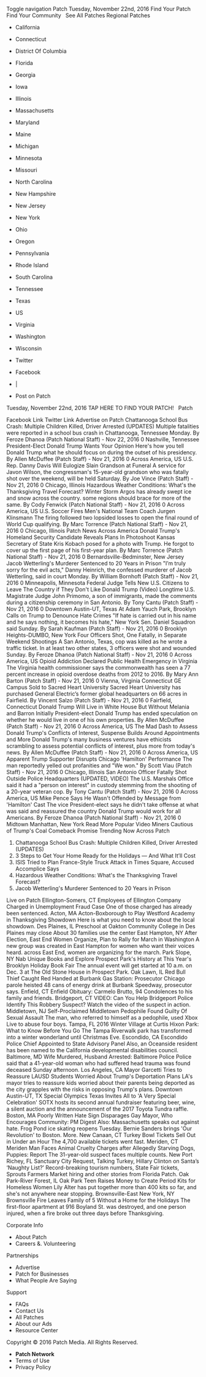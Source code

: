 Toggle navigation Patch Tuesday, November 22nd, 2016 Find Your Patch Find Your Community   See All Patches Regional Patches

*   California
*   Connecticut
*   District Of Columbia
*   Florida
*   Georgia
*   Iowa
*   Illinois
*   Massachusetts
*   Maryland
*   Maine
*   Michigan
*   Minnesota
*   Missouri
*   North Carolina
*   New Hampshire
*   New Jersey
*   New York
*   Ohio
*   Oregon
*   Pennsylvania
*   Rhode Island
*   South Carolina
*   Tennessee
*   Texas
*   US
*   Virginia
*   Washington
*   Wisconsin

*   Twitter
*   Facebook
*   |
*   Post on Patch

Tuesday, November 22nd, 2016 TAP HERE TO FIND YOUR PATCH!   Patch

Facebook Link Twitter Link Advertise on Patch Chattanooga School Bus Crash: Multiple Children Killed, Driver Arrested (UPDATES) Multiple fatalities were reported in a school bus crash in Chattanooga, Tennessee Monday. By Feroze Dhanoa (Patch National Staff) - Nov 22, 2016 0 Nashville, Tennessee President-Elect Donald Trump Wants Your Opinion Here's how you tell Donald Trump what he should focus on during the outset of his presidency. By Allen McDuffee (Patch Staff) - Nov 21, 2016 0 Across America, US U.S. Rep. Danny Davis Will Eulogize Slain Grandson at Funeral A service for Javon Wilson, the congressman's 15-year-old grandson who was fatally shot over the weekend, will be held Saturday. By Joe Vince (Patch Staff) - Nov 21, 2016 0 Chicago, Illinois Hazardous Weather Conditions: What's the Thanksgiving Travel Forecast? Winter Storm Argos has already swept ice and snow across the country. some regions should brace for more of the same. By Cody Fenwick (Patch National Staff) - Nov 21, 2016 0 Across America, US U.S. Soccer Fires Men's National Team Coach Jurgen Klinsmann The firing followed two lopsided losses to open the final round of World Cup qualifying. By Marc Torrence (Patch National Staff) - Nov 21, 2016 0 Chicago, Illinois Patch News Across America Donald Trump's Homeland Security Candidate Reveals Plans In Photoshoot Kansas Secretary of State Kris Kobach posed for a photo with Trump. He forgot to cover up the first page of his first-year plan. By Marc Torrence (Patch National Staff) - Nov 21, 2016 0 Bernardsville-Bedminster, New Jersey Jacob Wetterling's Murderer Sentenced to 20 Years in Prison "I’m truly sorry for the evil acts," Danny Heinrich, the confessed murderer of Jacob Wetterling, said in court Monday. By William Bornhoft (Patch Staff) - Nov 21, 2016 0 Minneapolis, Minnesota Federal Judge Tells New U.S. Citizens to Leave The Country if They Don't Like Donald Trump (Video) Longtime U.S. Magistrate Judge John Primomo, a son of immigrants, made the comments during a citizenship ceremony in San Antonio. By Tony Cantu (Patch Staff) - Nov 21, 2016 0 Downtown Austin-UT, Texas At Adam Yauch Park, Brooklyn Calls on Trump to Denounce Hate Crimes "If hate is carried out in his name and he says nothing, it becomes his hate," New York Sen. Daniel Squadron said Sunday. By Sarah Kaufman (Patch Staff) - Nov 21, 2016 0 Brooklyn Heights-DUMBO, New York Four Officers Shot, One Fatally, in Separate Weekend Shootings A San Antonio, Texas, cop was killed as he wrote a traffic ticket. In at least two other states, 3 officers were shot and wounded Sunday. By Feroze Dhanoa (Patch National Staff) - Nov 21, 2016 0 Across America, US Opioid Addiction Declared Public Health Emergency in Virginia The Virginia health commissioner says the commonwealth has seen a 77 percent increase in opioid overdose deaths from 2012 to 2016. By Mary Ann Barton (Patch Staff) - Nov 21, 2016 0 Vienna, Virginia Connecticut GE Campus Sold to Sacred Heart University Sacred Heart University has purchased General Electric’s former global headquarters on 66 acres in Fairfield. By Vincent Salzo (Patch Staff) - Nov 21, 2016 0 Fairfield, Connecticut Donald Trump Will Live in White House But Without Melania and Barron Initially President-elect Donald Trump has ended speculation on whether he would live in one of his own properties. By Allen McDuffee (Patch Staff) - Nov 21, 2016 0 Across America, US The Mad Dash to Assess Donald Trump's Conflicts of Interest, Suspense Builds Around Appointments and More Donald Trump's many business ventures have ethicists scrambling to assess potential conflicts of interest, plus more from today's news. By Allen McDuffee (Patch Staff) - Nov 21, 2016 0 Across America, US Apparent Trump Supporter Disrupts Chicago 'Hamilton' Performance The man reportedly yelled out profanities and "We won." By Scott Viau (Patch Staff) - Nov 21, 2016 0 Chicago, Illinois San Antonio Officer Fatally Shot Outside Police Headquarters (UPDATED, VIDEO) The U.S. Marshals Office said it had a "person on interest" in custody stemming from the shooting of a 20-year veteran cop. By Tony Cantu (Patch Staff) - Nov 21, 2016 0 Across America, US Mike Pence Says He Wasn't Offended by Message from 'Hamilton' Cast The vice President-elect says he didn't take offense at what was said and reassured the country Donald Trump would work for all Americans. By Feroze Dhanoa (Patch National Staff) - Nov 21, 2016 0 Midtown Manhattan, New York Read More Popular Video Miners Cautious of Trump's Coal Comeback Promise Trending Now Across Patch

1.  Chattanooga School Bus Crash: Multiple Children Killed, Driver Arrested (UPDATES)
2.  3 Steps to Get Your Home Ready for the Holidays — And What It’ll Cost
3.  ISIS Tried to Plan France-Style Truck Attack in Times Square, Accused Accomplice Says
4.  Hazardous Weather Conditions: What's the Thanksgiving Travel Forecast?
5.  Jacob Wetterling's Murderer Sentenced to 20 Years in Prison

Live on Patch Ellington-Somers, CT Employees of Ellington Company Charged in Unemployment Fraud Case One of those charged has already been sentenced. Acton, MA Acton-Boxborough to Play Westford Academy in Thanksgiving Showdown Here is what you need to know about the local showdown. Des Plaines, IL Preschool at Oakton Community College in Des Plaines may close About 30 families use the center East Hampton, NY After Election, East End Women Organize, Plan to Rally for March in Washington A new group was created in East Hampton for women who want their voices heard. across East End, women are organizing for the march. Park Slope, NY Nab Unique Books and Explore Prospect Park's History at This Year's Brooklyn Holiday Book Fair The annual event will get started at 10 a.m. on Dec. 3 at The Old Stone House in Prospect Park. Oak Lawn, IL Red Bull Thief Caught Red Handed at Burbank Gas Station: Prosecutor Chicago parole heisted 48 cans of energy drink at Burbank Speedway, prosecutor says. Enfield, CT Enfield Obituary: Carmelo Brutto, 94 Condolences to his family and friends. Bridgeport, CT VIDEO: Can You Help Bridgeport Police Identify This Robbery Suspect? Watch the video of the suspect in action. Middletown, NJ Self-Proclaimed Middletown Pedophile Found Guilty Of Sexual Assault The man, who referred to himself as a pedophile, used Xbox Live to abuse four boys. Tampa, FL 2016 Winter Village at Curtis Hixon Park: What to Know Before You Go The Tampa Riverwalk park has transformed into a winter wonderland until Christmas Eve. Escondido, CA Escondido Police Chief Appointed to State Advisory Panel Also, an Oceanside resident has been named to the California developmental disabilities council. Baltimore, MD Wife Murdered, Husband Arrested: Baltimore Police Police said that a 41-year-old woman who had suffered head trauma was found deceased Sunday afternoon. Los Angeles, CA Mayor Garcetti Tries to Reassure LAUSD Students Worried About Trump's Deportation Plans LA's mayor tries to reassure kids worried about their parents being deported as the city grapples with the risks in opposing Trump's plans. Downtown Austin-UT, TX Special Olympics Texas Invites All to 'A Very Special Celebration' SOTX hosts its second annual fundraiser featuring beer, wine, a silent auction and the announcement of the 2017 Toyota Tundra raffle. Boston, MA Poorly Written Hate Sign Disparages Gay Mayor, Who Encourages Community: PM Digest Also: Massachusetts speaks out against hate. Frog Pond ice skating reopens Tuesday. Bernie Sanders brings 'Our Revolution' to Boston. More. New Canaan, CT Turkey Bowl Tickets Sell Out in Under an Hour The 4,700 available tickets went fast. Meriden, CT Meriden Man Faces Animal Cruelty Charges after Allegedly Starving Dogs, Puppies: Report The 31-year-old suspect faces multiple counts. New Port Richey, FL Sanctuary City Request, Talking Turkey, Hillary Clinton on Santa’s ‘Naughty List?’ Record-breaking tourism numbers, State Fair tickets, Sprouts Farmers Market hiring and other stories from Florida Patch. Oak Park-River Forest, IL Oak Park Teen Raises Money to Create Period Kits for Homeless Women Lily Alter has put together more than 400 kits so far, and she's not anywhere near stopping. Brownsville-East New York, NY Brownsville Fire Leaves Family of 5 Without a Home for the Holidays The first-floor apartment at 916 Boyland St. was destroyed, and one person injured, when a fire broke out three days before Thanksgiving.

Corporate Info

*   About Patch
*   Careers &. Volunteering

Partnerships

*   Advertise
*   Patch for Businesses
*   What People Are Saying

Support

*   FAQs
*   Contact Us
*   All Patches
*   About our Ads
*   Resource Center

Copyright © 2016 Patch Media. All Rights Reserved.

*   **Patch Network**
*   Terms of Use
*   Privacy Policy